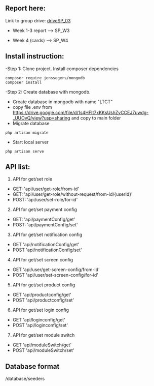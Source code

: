 ## Report here: 
Link to group drive: [driveSP_03](https://drive.google.com/drive/folders/1uJG-OQVU2W3jJvizpzOXTNWRu22nPT-g?usp=sharing)

- Week 1-3 report --> SP_W3

- Week 4 (cards) --> SP_W4

## Install instruction:
-Step 1: Clone project.
Install composer dependencies
```
composer require jenssegers/mongodb
composer install
```
-Step 2: Create database with mongodb.
* Create database in mongodb with name "LTCT"
* copy file .env from https://drive.google.com/file/d/1s4HFIt7xKKsUshZyCCEJ7uwdg-_UUOvQ/view?usp=sharing and copy to main folder
* Migrate database
```
php artisan migrate 
```
* Start local server
```
php artisan serve 
```

## API list:
1. API for get/set role
* GET: 'api/user/get-role/from-id'
* GET: 'api/user/get-role/without-request/from-id/{userId}'
* POST: 'api/user/set-role/for-id'
2. API for get/set payment config
* GET: 'api/paymentConfig/get'
* POST: 'api/paymentConfig/set'
3. API for get/set notification config
* GET 'api/notificationConfig/get'
* POST 'api/notificationConfig/set'
4. API for get/set screen config
* GET 'api/user/get-screen-config/from-id'
* POST 'api/user/set-screen-config/for-id'
5. API for get/set product config
* GET 'api/productconfig/get'
* POST 'api/productconfig/set'
6. API for get/set login config
* GET 'api/loginconfig/get'
* POST 'api/loginconfig/set'
7. API for get/set module switch
* GET 'api/moduleSwitch/get'
* POST 'api/moduleSwitch/set'

## Database format
/database/seeders

